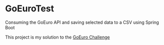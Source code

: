 # GoEuroTest
Consuming the GoEuro API and saving selected data to a CSV using Spring Boot

This project is my solution to the [GoEuro Challenge](https://github.com/goeuro/dev-test)

